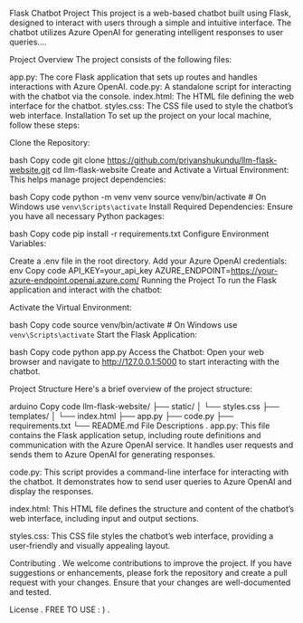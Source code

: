 Flask Chatbot Project 
This project is a web-based chatbot built using Flask, designed to interact with users through a simple and intuitive interface. The chatbot utilizes Azure OpenAI for generating intelligent responses to user queries....

Project Overview
The project consists of the following files:

app.py: The core Flask application that sets up routes and handles interactions with Azure OpenAI.
code.py: A standalone script for interacting with the chatbot via the console.
index.html: The HTML file defining the web interface for the chatbot.
styles.css: The CSS file used to style the chatbot’s web interface.
Installation
To set up the project on your local machine, follow these steps:

Clone the Repository:

bash
Copy code
git clone https://github.com/priyanshukundu/llm-flask-website.git
cd llm-flask-website
Create and Activate a Virtual Environment:
This helps manage project dependencies:

bash
Copy code
python -m venv venv
source venv/bin/activate  # On Windows use `venv\Scripts\activate`
Install Required Dependencies:
Ensure you have all necessary Python packages:

bash
Copy code
pip install -r requirements.txt
Configure Environment Variables:

Create a .env file in the root directory.
Add your Azure OpenAI credentials:
env
Copy code
API_KEY=your_api_key
AZURE_ENDPOINT=https://your-azure-endpoint.openai.azure.com/
Running the Project
To run the Flask application and interact with the chatbot:

Activate the Virtual Environment:

bash
Copy code
source venv/bin/activate  # On Windows use `venv\Scripts\activate`
Start the Flask Application:

bash 
Copy code
python app.py
Access the Chatbot:
Open your web browser and navigate to http://127.0.0.1:5000 to start interacting with the chatbot.

Project Structure
Here's a brief overview of the project structure:

arduino
Copy code
llm-flask-website/
├── static/
│   └── styles.css
├── templates/
│   └── index.html
├── app.py
├── code.py
├── requirements.txt
└── README.md
File Descriptions .
app.py: This file contains the Flask application setup, including route definitions and communication with the Azure OpenAI service. It handles user requests and sends them to Azure OpenAI for generating responses.

code.py: This script provides a command-line interface for interacting with the chatbot. It demonstrates how to send user queries to Azure OpenAI and display the responses.

index.html: This HTML file defines the structure and content of the chatbot’s web interface, including input and output sections.

styles.css: This CSS file styles the chatbot’s web interface, providing a user-friendly and visually appealing layout.

Contributing .
We welcome contributions to improve the project. If you have suggestions or enhancements, please fork the repository and create a pull request with your changes. Ensure that your changes are well-documented and tested.

License .
FREE TO USE : )       .

